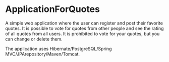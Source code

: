 # ApplicationForQuotes
A simple web application where the user can register and post their favorite quotes. 
It is possible to vote for quotes from other people and see the rating of all quotes from all users. 
It is prohibited to vote for your quotes, but you can change or delete them.

The application uses Hibernate/PostgreSQL/Spring MVC/JPArepository/Maven/Tomcat.
